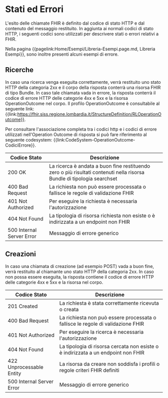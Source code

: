 # Stati ed Errori

L'esito delle chiamate FHIR è definito dal codice di stato HTTP e dal contenuto del messaggio restituito.
In aggiunta ai normali codici di stato HTTP, i seguenti codici sono utilizzati per descrivere stati o errori relativi a FHIR.

Nella pagina {{pagelink:Home/Esempi/Libreria-Esempi.page.md, Libreria Esempi}}, sono inoltre presenti alcuni esempi di errore.

## Ricerche
In caso una ricerca venga eseguita correttamente, verrà restituito uno stato HTTP della categoria 2xx e il corpo della risposta conterrà una risorsa FHIR di tipo Bundle.
In caso tale chiamata vada in errore, la risposta conterrà il codice di errore HTTP delle categorie 4xx e 5xx e la risorsa OperationOutcome nel corpo. Il profilo OperationOutcome è consultabile al seguente link: {{link:https://fhir.siss.regione.lombardia.it/StructureDefinition/RLOperationOutcome}}.

Per consultare l'associazione completa tra i codici http e i codici di errore utilizzati nell'Operation Outcome di risposta si può fare riferimento al seguente codesystem: {{link:CodeSystem-OperationOutcome-CodiciErrore}}.


|Codice Stato|Descrizione|
|---|---|
|200 OK | La ricerca è andata a buon fine restituendo zero o più risultati contenuti nella risorsa Bundle di tipologia searchset|
|400 Bad Request | La richiesta non può essere processata o fallisce le regole di validazione FHIR|
|401 Not Authorized | Per eseguire la richiesta è necessaria l'autorizzazione|
|404 Not Found | La tipologia di risorsa richiesta non esiste o è indirizzata a un endpoint non FHIR|
|500 Internal Server Error | Messaggio di errore generico|

## Creazioni
In caso una chiamata di creazione (ad esempio POST) vada a buon fine, verrà restituito al chiamante uno stato HTTP della categoria 2xx.
In caso non possa essere eseguita, la risposta contiene il codice di errore HTTP delle categorie 4xx e 5xx e la risorsa nel corpo.

|Codice Stato|Descrizione|
|---|---|
|201 Created | La richiesta è stata correttamente ricevuta o creata|
|400 Bad Request | La richiesta non può essere processata o fallisce le regole di validazione FHIR|
|401 Not Authorized | Per eseguire la ricerca è necessaria l'autorizzazione|
|404 Not Found | La tipologia di risorsa cercata non esiste o è indirizzata a un endpoint non FHIR|
|422 Unprocessable Entity | La risorsa da creare non soddisfa i profili o regole criteri FHIR definiti|
|500 Internal Server Error | Messaggio di errore generico|

